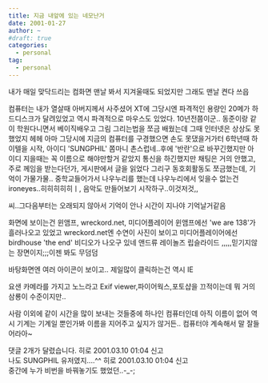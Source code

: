```yaml
---
title: 지금 내앞에 있는 네모난거
date: 2001-01-27
author: ~
#draft: true
categories:
  - personal
tag:
  - personal
---
```






내가 매일 맞닥드리는 컴화면
맨날 봐서 지겨울때도 되었지만 그래도 맨날 켠다
쓰읍

컴퓨터는 내가 열살때 아버지께서 사주셨어
XT에 그당시엔 파격적인 용량인 20메가 하드디스크가 달려있었고
역시 파격적으로 마우스도 있었다.
10년전쯤이군..
동준이랑 같이 학원다니면서 베이직배우고 그림 그리는법을 쪼금 배웠는데
그때 인터넷은 상상도 못했었지 헤헤
아마 그당시에 지금의 컴퓨터를 구경했으면 손도 못댔을거가터
6학년때 하이텔을 시작, 아이디 'SUNGPHIL'
쫌마니 촌스럽네..후에 '반란'으로 바꾸긴했지만 아이디 지을때는 꼭 이름으로
해야만할거 같았지
통신을 하긴했지만 채팅은 거의 안했고, 주로 께임을 받는다던가, 게시판에서 글을 읽었다
그리구 동호회활동도 쪼금했는데, 기억이 가물가물..
중학교들어가서 나우누리를 했는데 나우누리에서 잊을수 없는건
ironeyes..히히히히히ㅣ, 
음악도 만들어보기 시작하구..이것저것,,

씨..그다음부터는 오래되지 않아서 기억이 안나
시간이 지나야 기억날거같음

화면에 보이는건 윈앰프, wreckord.net, 미디어플레이어
윈앰프에선 'we are 138'가 흘러나오고 있었고
wreckord.net엔 수연이 사진이 보이고
미디어플레이어에선 birdhouse 'the end' 비디오가 나오구 있네
앤드류 레이놀즈 립슬라이드
,,,,,믿기지않는 장면이지;;;이젠 봐도 무덤덤

바탕화면엔 여러 아이콘이 보이고..
제일많이 클릭하는건 역시 IE

요샌 카메라를 가지고 노느라고 Exif viewer,파이어웍스,포토샵을 끄적이는데
뭐 거의 삼룡이 수준이지만..

사람 이외에 같이 시간을 많이 보내는 것들중에 하나인 컴퓨터인데
아직 이름이 없어
역시 기계는 기계일 뿐인가봐
이름을 지어주고 싶지가 않거든..
컴퓨터야
계속해서 말 잘들어라아~


 댓글  2개가 달렸습니다.
히로 2001.03.10 01:04 신고   
나도 SUNGPHIL 유저였지....^^
히로 2001.03.10 01:04 신고   
중간에 누가 비번을 바꿔놓기도 했었던..-_-;




